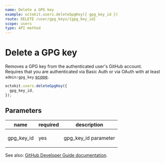 ```yaml
---
name: Delete a GPG key
example: octokit.users.deleteGpgKey({ gpg_key_id })
route: DELETE /user/gpg_keys/{gpg_key_id}
scope: users
type: API method
---
```


# Delete a GPG key

Removes a GPG key from the authenticated user's GitHub account. Requires that you are authenticated via Basic Auth or via OAuth with at least `admin:gpg_key` [scope](https://developer.github.com/apps/building-oauth-apps/understanding-scopes-for-oauth-apps/).

```js
octokit.users.deleteGpgKey({
  gpg_key_id,
});
```

## Parameters

<table>
  <thead>
    <tr>
      <th>name</th>
      <th>required</th>
      <th>description</th>
    </tr>
  </thead>
  <tbody>
    <tr><td>gpg_key_id</td><td>yes</td><td>

gpg_key_id parameter

</td></tr>
  </tbody>
</table>

See also: [GitHub Developer Guide documentation](https://developer.github.com/v3/users/gpg_keys/#delete-a-gpg-key).
